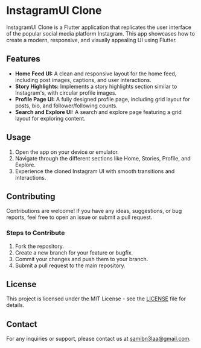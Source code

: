 # InstagramUI Clone

InstagramUI Clone is a Flutter application that replicates the user interface of the popular social media platform Instagram. This app showcases how to create a modern, responsive, and visually appealing UI using Flutter.

## Features

- **Home Feed UI:** A clean and responsive layout for the home feed, including post images, captions, and user interactions.
- **Story Highlights:** Implements a story highlights section similar to Instagram's, with circular profile images.
- **Profile Page UI:** A fully designed profile page, including grid layout for posts, bio, and follower/following counts.
- **Search and Explore UI:** A search and explore page featuring a grid layout for exploring content.

## Usage

1. Open the app on your device or emulator.
2. Navigate through the different sections like Home, Stories, Profile, and Explore.
3. Experience the cloned Instagram UI with smooth transitions and interactions.

## Contributing

Contributions are welcome! If you have any ideas, suggestions, or bug reports, feel free to open an issue or submit a pull request.

### Steps to Contribute

1. Fork the repository.
2. Create a new branch for your feature or bugfix.
3. Commit your changes and push them to your branch.
4. Submit a pull request to the main repository.

## License

This project is licensed under the MIT License - see the [LICENSE](LICENSE) file for details.

## Contact

For any inquiries or support, please contact us at [samibn3laa@gmail.com](mailto:samibn3laa@gmail.com).
